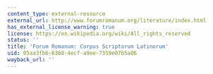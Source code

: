 ```yaml
---
content_type: external-resource
external_url: http://www.forumromanum.org/literature/index.html
has_external_license_warning: true
license: https://en.wikipedia.org/wiki/All_rights_reserved
status: ''
title: 'Forum Romanum: Corpus Scriptorum Latinorum'
uid: 05aa3fb6-6368-4ecf-a9ee-7359e07b5a06
wayback_url: ''
---
```

